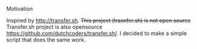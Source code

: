 Motivation

Inspired by http://transfer.sh. ~~This project (trasnfer.sh) is not open source~~ Transfer.sh project is also opensource https://github.com/dutchcoders/transfer.sh/. I decided to make a simple script that does the same work.

